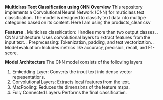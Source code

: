 **Multiclass Text Classification using CNN**
**Overview**
This repository implements a Convolutional Neural Network (CNN) for multiclass text classification. The model is designed to classify text data into multiple categories based on its content.
Here I am using the products_clean.csv

**Features**
. Multiclass classification: Handles more than two output classes.
. CNN architecture: Uses convolutional layers to extract features from the input text.
. Preprocessing: Tokenization, padding, and text vectorization.
. Model evaluation: Includes metrics like accuracy, precision, recall, and F1-score.

**Model Architecture**
The CNN model consists of the following layers:

1) Embedding Layer: Converts the input text into dense vector representations.
2) Convolutional Layers: Extracts local features from the text.
3) MaxPooling: Reduces the dimensions of the feature maps.
4) Fully Connected Layers: Performs the final classification.
